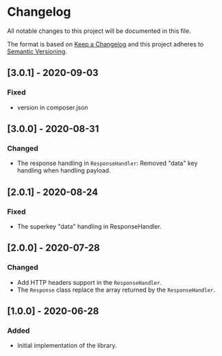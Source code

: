 # Changelog
All notable changes to this project will be documented in this file.

The format is based on [Keep a Changelog](http://keepachangelog.com/en/1.0.0/)
and this project adheres to [Semantic Versioning](http://semver.org/spec/v2.0.0.html).

## [3.0.1] - 2020-09-03
### Fixed
- version in composer.json

## [3.0.0] - 2020-08-31
### Changed
- The response handling in `ResponseHandler`: Removed "data" key handling when handling payload.

## [2.0.1] - 2020-08-24
### Fixed
- The superkey "data" handling in ResponseHandler.

## [2.0.0] - 2020-07-28
### Changed
- Add HTTP headers support in the `ResponseHandler`.
- The `Response` class replace the array returned by the `ResponseHandler`.

## [1.0.0] - 2020-06-28
### Added
- Initial implementation of the library.
